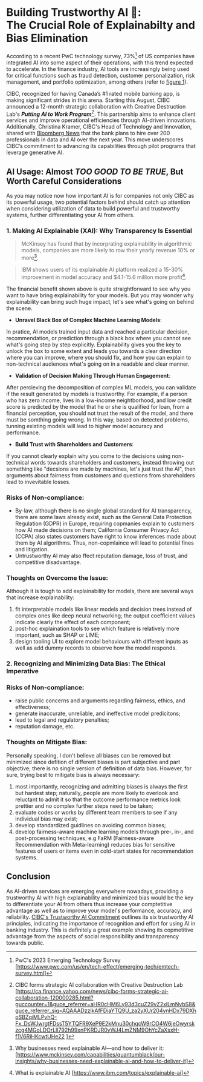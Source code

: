 # Building Trustworthy AI :bank:: <br>The Crucial Role of Explainabilty and Bias Elimination 
According to a recent PwC technology survey, 73%[^1] of US companies have integrated AI into some aspect of their operations, with this trend expected to accelerate. In the finance industry, AI tools are increasingly being used for critical functions such as fraud detection, customer personalization, risk management, and portfolio optimization, among others (refer to [figure 1](https://impact.economist.com/perspectives/sites/default/files/aiinfinancialservices.pdf)). 

CIBC, recognized for having Canada’s #1 rated mobile banking app, is making significant strides in this arena. Starting this August, CIBC announced a 12-month strategic collaboration with Creative Destruction Lab's **_Putting AI to Work Program_**[^2]. This partnership aims to enhance client services and improve operational efficiencies through AI-driven innovations. Additionally, Christina Kramer, CIBC's Head of Technology and Innovation, shared with [Bloomberg News](https://www.bloomberg.com/news/articles/2024-08-06/cibc-plans-hiring-spree-in-artificial-intelligence-data-jobs) that the bank plans to hire over 200 professionals in data and AI over the next year. This move underscores CIBC’s commitment to advancing its capabilities through pilot programs that leverage generative AI.

## AI Usage: Almost _TOO GOOD TO BE TRUE_, But Worth Careful Considerations
As you may notice now how important AI is for companies not only CIBC as its powerful usage, two potential factors behind should catch up attention when considering utilization of data to build powerful and trustworthy systems, further differentiating your AI from others. 

### 1. Making AI Explainable (XAI): Why Transparency Is Essential
> McKinsey has found that by incorprating explainability in algorithmic models, companies are more likely to row their yearly revenue 10% or more[^3].

> IBM shows users of its explainable AI platform realized a 15-30% improvement in model accuracy and $4.1-15.6 million more profit[^4].

The financial benefit shown above is quite straightforward to see why you want to have bring explainability for your models. But you may wonder why explainability can bring such huge impact, let's see what's going on behind the scene.

- **Unravel Black Box of Complex Machine Learning Models**:

In pratice, AI models trained input data and reached a particular decision, recommendation, or prediction through a black box where you cannot see what's going step by step explicitly. Explainability gives you the key to unlock the box to some extent and leads you towards a clear direction where you can improve, where you should fix, and how you can explain to non-technical audiences what's going on in a readable and clear manner.

- **Validation of Decision Making Through Human Engagement**:

After percieving the decomposition of complex ML models, you can validate if the result generated by models is trustworthy. For example, if a person who has zero income, lives in a low-income neightborhood, and low credit score is predicted by the model that he or she is qualified for loan, from a financial perception, you should not trust the result of the model, and there must be somthing going wrong. In this way, based on detected problems, tunning existing models will lead to higher model accuracy and performance.

- **Build Trust with Shareholders and Customers**:

If you cannot clearly explain why you come to the decisions using non-technical words towards shareholders and customers, instead throwing out something like "decsions are made by machines, let's just trust the AI", then arguments about fairness from customers and questions from shareholders lead to invevitable losses.

### Risks of Non-compliance:
- By-law, although there is no single global standard for AI transparency, there are some laws already exist, such as the General Data Protection Regulation (GDPR) in Europe, requiring copmanies explain to customers how AI made decisions on them; California Consumer Privacy Act (CCPA) also states customers have right to know inferences made about them by AI algorithms. Thus, non-copmlaince will lead to potential fines and litigation.
- Untrustworthy AI may also ffect reputation damage, loss of trust, and competitive disadvantage.

### Thoughts on Overcome the Issue:
Although it is tough to add explainability for models, there are several ways that increase explainability:
1. fit interpretable models like linear models and decision trees instead of complex ones like deep neural networking; the output coefficient values indicate clearly the effect of each component;
2. post-hoc explaination tools to see which feature is relatively more important, such as SHAP or LIME;
3. design tooling UI to explore model behaviours with different inputs as well as add dummy records to observe how the model responds.


### 2. Recognizing and Minimizing Data Bias: The Ethical Imperative


### Risks of Non-compliance:
- raise public concerns and arguments regarding fairness, ethics, and effectiveness;
- generate inaccurate, unreliable, and ineffective model predicitons;
- lead to legal and regulatory penalties;
- reputation damage, etc.

### Thoughts on Mitigate Bias:
Personally speaking, I don't believe all biases can be removed but minimized since defition of different biases is part subjective and part objective; there is no single version of definition of data bias. However, for sure, trying best to mitigate bias is always necessary:
1. most importantly, recognizing and admitting biases is always the first but hardest step; naturally, people are more likely to overlook and reluctant to admit it so that the outcome performance metrics look prettier and no complex further steps need to be taken;
2. evaluate codes or works by different team members to see if any individual bias may exist;
3. develop standardized guidlines on avoiding common biases;
4. develop fairness-aware machine learning models through pre-, in-, and post-processing techniques, e.g FaRM (Fairness-aware Recommendation with Meta-learning) reduces bias for sensitive features of users or items even in cold-start states for recommendation systems.


## Conclusion
As AI-driven services are emerging everywhere nowadays, providing a trustworthy AI with high explainability and minimized bias would be the key to differentiate your AI from others thus increase your comptetitive advantage as well as to improve your model's performance, accuracy, and reliability. [CIBC's Trustworthy AI Commitment](https://www.cibc.com/content/dam/about_cibc/corporate_responsibility/pdfs/trustworthy-ai-guidelines-en.pdf) outlines its six trustworthy AI principles, indicating the importance of recognition and effort for using AI in banking industry. This is definitely a great example showing its copmetitive advantage from the aspects of social responsibility and transparency towards public.




[^1]: PwC's 2023 Emerging Technology Survey [https://www.pwc.com/us/en/tech-effect/emerging-tech/emtech-survey.html]
[^2]: CIBC forms strategic AI collaboration with Creative Destruction Lab [https://ca.finance.yahoo.com/news/cibc-forms-strategic-ai-collaboration-120000285.html?guccounter=1&guce_referrer=aHR0cHM6Ly93d3cuZ29vZ2xlLmNvbS8&guce_referrer_sig=AQAAADzzlkAfFDiaYTQ9U_za2yXUr204ynHDx79DXhoSBZqiMLPvhQ-Fx_DsWJwrgtFDssT5YTQFR9XeP9E2kMnu30chqcW9rCO4W6jeOwyrskzcg4MGoLDOrLlI792h99xnPKRDJR0yWJ4LmZNM9OhYcZaXsxH-f1V6RiHKcwtUHe22
]
[^3]: Why businesses need explainable AI—and how to deliver it: [https://www.mckinsey.com/capabilities/quantumblack/our-insights/why-businesses-need-explainable-ai-and-how-to-deliver-it]
[^4]: What is explainable AI [https://www.ibm.com/topics/explainable-ai]

